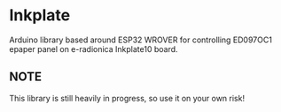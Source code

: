 # Inkplate

Arduino library based around ESP32 WROVER for controlling ED097OC1 epaper panel on e-radionica Inkplate10 board.

<H2> NOTE </H2>
This library is still heavily in progress, so use it on your own risk!
